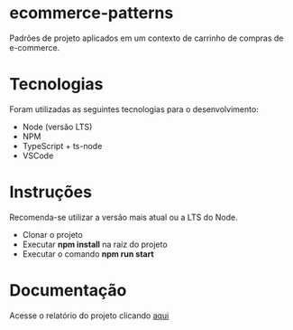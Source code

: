 # ecommerce-patterns
Padrões de projeto aplicados em um contexto de carrinho de compras de e-commerce.

# Tecnologias
Foram utilizadas as seguintes tecnologias para o desenvolvimento:
 - Node (versão LTS)
 - NPM
 - TypeScript + ts-node
 - VSCode
 
 # Instruções
 Recomenda-se utilizar a versão mais atual ou a LTS do Node.
 
  - Clonar o projeto
  - Executar <b>npm install</b> na raíz do projeto
  - Executar o comando <b>npm run start</b>
  
  # Documentação
  Acesse o relatório do projeto clicando <a target='_blank' href='https://github.com/guerra08/ecommerce-patterns/blob/master/docs/O%20que%20s%C3%A3o%20Padr%C3%B5es%20de%20Projeto.pdf'>aqui</a>

